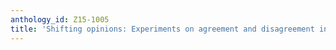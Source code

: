 ```yaml
---
anthology_id: Z15-1005
title: 'Shifting opinions: Experiments on agreement and disagreement in dialogue'
---
```

